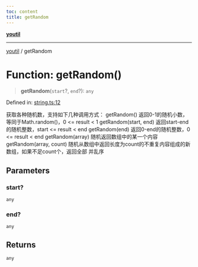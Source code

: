 ```yaml
---
toc: content
title: getRandom
---
```

[**youtil**](../README.md)

***

[youtil](../globals.md) / getRandom

# Function: getRandom()

> **getRandom**(`start`?, `end`?): `any`

Defined in: [string.ts:12](https://github.com/sxei/youtil/blob/0455fcfbe53956d21f737c88dfe47107d25db202/src/string.ts#L12)

获取各种随机数，支持如下几种调用方式：
getRandom() 返回0-1的随机小数，等同于Math.random()，0 <= result < 1
getRandom(start, end) 返回start-end的随机整数，start <= result < end
getRandom(end) 返回0-end的随机整数，0 <= result < end
getRandom(array) 随机返回数组中的某一个内容
getRandom(array, count) 随机从数组中返回长度为count的不重复内容组成的新数组，如果不足count个，返回全部 并乱序

## Parameters

### start?

`any`

### end?

`any`

## Returns

`any`
